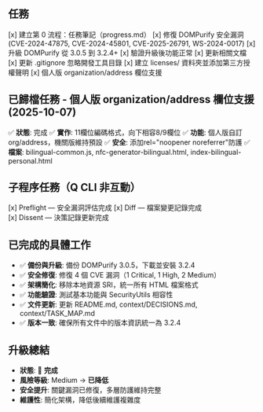 ## 任務
[x] 建立第 0 流程：任務筆記（progress.md）
[x] 修復 DOMPurify 安全漏洞 (CVE-2024-47875, CVE-2024-45801, CVE-2025-26791, WS-2024-0017)
[x] 升級 DOMPurify 從 3.0.5 到 3.2.4+
[x] 驗證升級後功能正常
[x] 更新相關文檔
[x] 更新 .gitignore 忽略開發工具目錄
[x] 建立 licenses/ 資料夾並添加第三方授權聲明
[x] 個人版 organization/address 欄位支援

## 已歸檔任務 - 個人版 organization/address 欄位支援 (2025-10-07)
✅ **狀態**: 完成
✅ **實作**: 11欄位編碼格式，向下相容8/9欄位
✅ **功能**: 個人版自訂org/address，機關版維持預設
✅ **安全**: 添加rel="noopener noreferrer"防護
✅ **檔案**: bilingual-common.js, nfc-generator-bilingual.html, index-bilingual-personal.html

## 子程序任務（Q CLI 非互動）
[x] Preflight — 安全漏洞評估完成
[x] Diff — 檔案變更記錄完成  
[x] Dissent — 決策記錄更新完成

## 已完成的具體工作
- ✅ **備份與升級**: 備份 DOMPurify 3.0.5，下載並安裝 3.2.4
- ✅ **安全修復**: 修復 4 個 CVE 漏洞（1 Critical, 1 High, 2 Medium）
- ✅ **架構簡化**: 移除本地資源 SRI，統一所有 HTML 檔案格式
- ✅ **功能驗證**: 測試基本功能與 SecurityUtils 相容性
- ✅ **文件更新**: 更新 README.md, context/DECISIONS.md, context/TASK_MAP.md
- ✅ **版本一致**: 確保所有文件中的版本資訊統一為 3.2.4

## 升級總結
- **狀態**: 🎉 **完成**
- **風險等級**: Medium → **已降低**
- **安全提升**: 關鍵漏洞已修復，多層防護維持完整
- **維護性**: 簡化架構，降低後續維護複雜度
